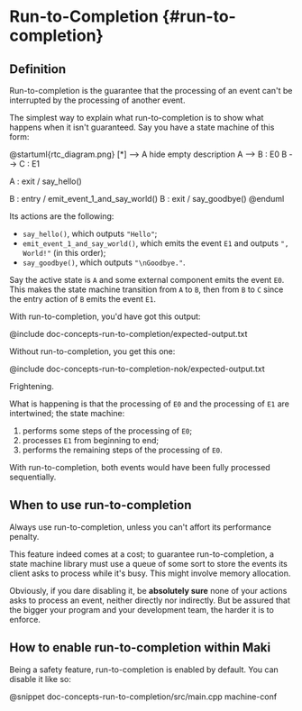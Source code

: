 # Run-to-Completion {#run-to-completion}

## Definition

Run-to-completion is the guarantee that the processing of an event can't be interrupted by the processing of another event.

The simplest way to explain what run-to-completion is to show what happens when it isn't guaranteed. Say you have a state machine of this form:

@startuml{rtc_diagram.png}
[*] --> A
hide empty description
A --> B : E0
B --> C : E1

A : exit / say_hello()

B : entry / emit_event_1_and_say_world()
B : exit / say_goodbye()
@enduml

Its actions are the following:

* `say_hello()`, which outputs `"Hello"`;
* `emit_event_1_and_say_world()`, which emits the event `E1` and outputs `", World!"` (in this order);
* `say_goodbye()`, which outputs `"\nGoodbye."`.

Say the active state is `A` and some external component emits the event `E0`. This makes the state machine transition from `A` to `B`, then from `B` to `C` since the entry action of `B` emits the event `E1`.

With run-to-completion, you'd have got this output:

@include doc-concepts-run-to-completion/expected-output.txt

Without run-to-completion, you get this one:

@include doc-concepts-run-to-completion-nok/expected-output.txt

Frightening.

What is happening is that the processing of `E0` and the processing of `E1` are intertwined; the state machine:

1. performs some steps of the processing of `E0`;
2. processes `E1` from beginning to end;
3. performs the remaining steps of the processing of `E0`.

With run-to-completion, both events would have been fully processed sequentially.

## When to use run-to-completion

Always use run-to-completion, unless you can't affort its performance penalty.

This feature indeed comes at a cost; to guarantee run-to-completion, a state machine library must use a queue of some sort to store the events its client asks to process while it's busy. This might involve memory allocation.

Obviously, if you dare disabling it, be **absolutely sure** none of your actions asks to process an event, neither directly nor indirectly. But be assured that the bigger your program and your development team, the harder it is to enforce.

## How to enable run-to-completion within Maki

Being a safety feature, run-to-completion is enabled by default. You can disable it like so:

@snippet doc-concepts-run-to-completion/src/main.cpp machine-conf
